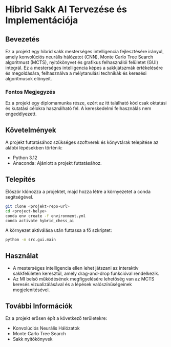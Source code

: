 # Hibrid Sakk AI Tervezése és Implementációja

## Bevezetés

Ez a projekt egy hibrid sakk mesterséges intelligencia fejlesztésére irányul, amely konvolúciós neurális hálózatot (CNN), Monte Carlo Tree Search algoritmust (MCTS), nyitókönyvet és grafikus felhasználói felületet (GUI) integrál. Ez a mesterséges intelligencia képes a sakkjátszmák értékelésére és megoldására, felhasználva a mélytanulási technikák és keresési algoritmusok előnyeit.

### Fontos Megjegyzés

Ez a projekt egy diplomamunka része, ezért az itt található kód csak oktatási és kutatási célokra használható fel. A kereskedelmi felhasználás nem engedélyezett.

## Követelmények

A projekt futtatásához szükséges szoftverek és könyvtárak telepítése az alábbi lépésekben történik:

- Python 3.12
- Anaconda: Ajánlott a projekt futtatásához.

## Telepítés

Először klónozza a projektet, majd hozza létre a környezetet a conda segítségével.

```bash
git clone <projekt-repo-url>
cd <project-helye>
conda env create -f environment.yml
conda activate hybrid_chess_ai
```

A környezet aktiválása után futtassa a fő szkriptet:

```bash
python -m src.gui.main
```

## Használat

- A mesterséges intelligencia ellen lehet játszani az interaktív sakkfelületen keresztül, amely drag-and-drop funkcióval rendelkezik.
- Az MI belső működésének megfigyelésére lehetőség van az MCTS keresés vizualizálásával és a lépések valószínűségeinek megjelenítésével.

## További Információk

Ez a projekt erősen épít a következő területekre:
- Konvolúciós Neurális Hálózatok
- Monte Carlo Tree Search
- Sakk nyitókönyvek
